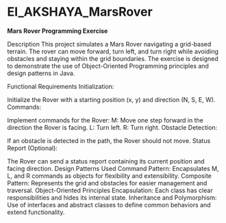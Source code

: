 # EI_AKSHAYA_MarsRover

**Mars Rover Programming Exercise**

Description
This project simulates a Mars Rover navigating a grid-based terrain. The rover can move forward, turn left, and turn right while avoiding obstacles and staying within the grid boundaries. The exercise is designed to demonstrate the use of Object-Oriented Programming principles and design patterns in Java.

Functional Requirements
Initialization:

Initialize the Rover with a starting position (x, y) and direction (N, S, E, W).
Commands:

Implement commands for the Rover:
M: Move one step forward in the direction the Rover is facing.
L: Turn left.
R: Turn right.
Obstacle Detection:

If an obstacle is detected in the path, the Rover should not move.
Status Report (Optional):

The Rover can send a status report containing its current position and facing direction.
Design Patterns Used
Command Pattern:
Encapsulates M, L, and R commands as objects for flexibility and extensibility.
Composite Pattern:
Represents the grid and obstacles for easier management and traversal.
Object-Oriented Principles
Encapsulation:
Each class has clear responsibilities and hides its internal state.
Inheritance and Polymorphism:
Use of interfaces and abstract classes to define common behaviors and extend functionality.
